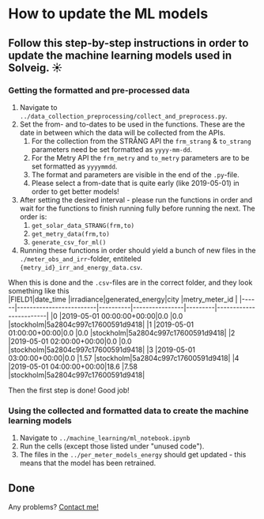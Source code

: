 # How to update the ML models

## Follow this step-by-step instructions in order to update the machine learning models used in Solveig. ☀️

### Getting the formatted and pre-processed data

1. Navigate to ```../data_collection_preprocessing/collect_and_preprocess.py```.
2. Set the from- and to-dates to be used in the functions. These are the date in between which the data will be collected from the APIs.
   1. For the collection from the STRÅNG API the ```frm_strang``` & ```to_strang``` parameters need be set formatted as ```yyyy-mm-dd```.
   2. For the Metry API the ```frm_metry``` and ```to_metry``` parameters are to be set formatted as ```yyyymmdd```.
   3. The format and parameters are visible in the end of the ```.py```-file.
   4. Please select a from-date that is quite early (like 2019-05-01) in order to get better models!
3. After setting the desired interval - please run the functions in order and wait for the functions to finish running fully before running the next. The order is:
   1. ```get_solar_data_STRANG(frm,to)```
   2. ```get_metry_data(frm,to)```
   3. ```generate_csv_for_ml()```
4. Running these functions in order should yield a bunch of new files in the ```./meter_obs_and_irr```-folder, entiteled ```{metry_id}_irr_and_energy_data.csv```.

When this is done and the ```.csv```-files are in the correct folder, and they look something like this <br>
|FIELD1|date_time                |irradiance|generated_energy|city     |metry_meter_id          |
|------|-------------------------|----------|----------------|---------|------------------------|
|0     |2019-05-01 00:00:00+00:00|0.0       |0.0             |stockholm|5a2804c997c17600591d9418|
|1     |2019-05-01 01:00:00+00:00|0.0       |0.0             |stockholm|5a2804c997c17600591d9418|
|2     |2019-05-01 02:00:00+00:00|0.0       |0.0             |stockholm|5a2804c997c17600591d9418|
|3     |2019-05-01 03:00:00+00:00|0.0       |1.57            |stockholm|5a2804c997c17600591d9418|
|4     |2019-05-01 04:00:00+00:00|18.6      |7.58            |stockholm|5a2804c997c17600591d9418|

Then the first step is done! Good job!

### Using the collected and formatted data to create the machine learning models

1. Navigate to ```../machine_learning/ml_notebook.ipynb```
2. Run the cells (except those listed under "unused code").
3. The files in the ```../per_meter_models_energy``` should get updated - this means that the model has been retrained.

## Done

Any problems? <a href="mailto:norinderniklas@gmail.com">Contact me!</a>
